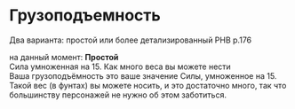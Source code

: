 # Грузоподъемность
Два варианта: простой или более детализированный PHB p.176  
  
на данный момент: **Простой**  
Сила умноженная на 15. Как много веса вы можете нести  
Ваша грузоподъёмность это ваше значение Силы, умноженное на 15. Такой вес (в фунтах) вы можете носить, и это достаточно много, так что большинству персонажей не нужно об этом заботиться.   